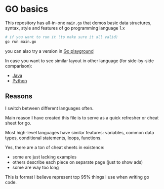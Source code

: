 # GO basics

This repository has all-in-one `main.go` that demos basic data structures, syntax, style and features of go programming language 1.x

```sh
# if you want to run it (to make sure it all valid)
go run main.go
```

you can also try a version in [Go playground](https://go.dev/play/p/c_VuwywumeY)

In case you want to see similar layout in other language (for side-by-side
comparison):
- [Java](https://github.com/antontsv/java-basics)
- [Python](https://github.com/antontsv/python-basics)

## Reasons

I switch between different languages often.

Main reason I have created this file is to serve as a quick refresher or cheat sheet for go.

Most high-level languages have similar features: variables, common data types, conditional statements, loops, functions.

Yes, there are a ton of cheat sheets in existence:
- some are just lacking examples
- others describe each piece on separate page (just to show ads)
- some are way too long

This is format I believe represent top 95% things I use when writing go code.
